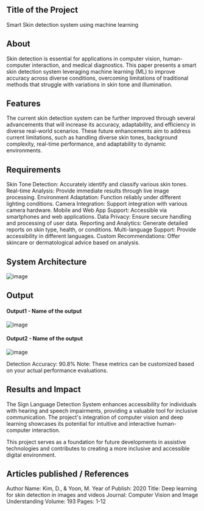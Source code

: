 ## Title of the Project
Smart Skin detection system using machine learning

## About
Skin detection is essential for applications in computer vision, human-computer
interaction, and medical diagnostics. This paper presents a smart skin detection system
leveraging machine learning (ML) to improve accuracy across diverse conditions, overcoming
limitations of traditional methods that struggle with variations in skin tone and illumination.

## Features
The current skin detection system can be further improved through several advancements that
will increase its accuracy, adaptability, and efficiency in diverse real-world scenarios. These
future enhancements aim to address current limitations, such as handling diverse skin tones,
background complexity, real-time performance, and adaptability to dynamic environments.

## Requirements
Skin Tone Detection: Accurately identify and classify various skin tones.
Real-time Analysis: Provide immediate results through live image processing.
Environment Adaptation: Function reliably under different lighting conditions.
Camera Integration: Support integration with various camera hardware.
Mobile and Web App Support: Accessible via smartphones and web applications.
Data Privacy: Ensure secure handling and processing of user data.
Reporting and Analytics: Generate detailed reports on skin type, health, or conditions.
Multi-language Support: Provide accessibility in different languages.
Custom Recommendations: Offer skincare or dermatological advice based on analysis.
## System Architecture
![image](https://github.com/user-attachments/assets/cb2267a9-13fe-427a-9c41-995dc06fdde6)

## Output


#### Output1 - Name of the output

![image](https://github.com/user-attachments/assets/7543e161-9ff8-4a4d-8d5f-76175483c256)

#### Output2 - Name of the output
![image](https://github.com/user-attachments/assets/5706f7cb-2c0b-4f74-857c-83f816d40084)

Detection Accuracy: 90.8%
Note: These metrics can be customized based on your actual performance evaluations.


## Results and Impact

The Sign Language Detection System enhances accessibility for individuals with hearing and speech impairments, providing a valuable tool for inclusive communication. The project's integration of computer vision and deep learning showcases its potential for intuitive and interactive human-computer interaction.

This project serves as a foundation for future developments in assistive technologies and contributes to creating a more inclusive and accessible digital environment.

## Articles published / References
Author Name: Kim, D., & Yoon, M.
Year of Publish: 2020
Title: Deep learning for skin detection in images and videos
Journal: Computer Vision and Image Understanding
Volume: 193
Pages: 1-12

